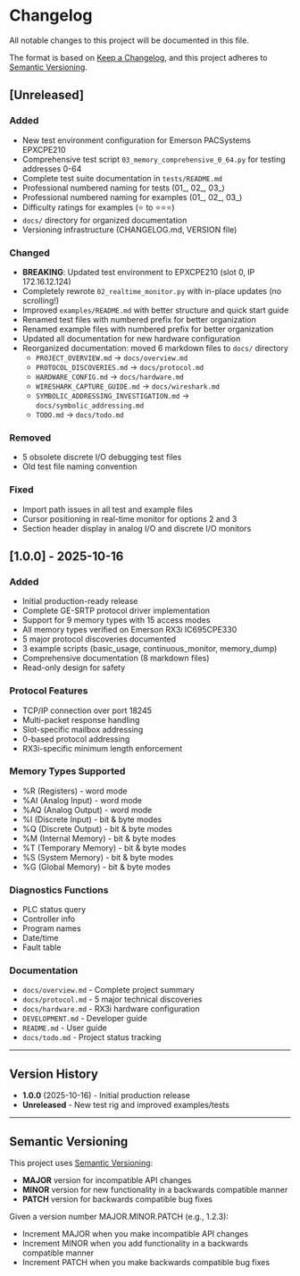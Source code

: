 # Changelog

All notable changes to this project will be documented in this file.

The format is based on [Keep a Changelog](https://keepachangelog.com/en/1.0.0/),
and this project adheres to [Semantic Versioning](https://semver.org/spec/v2.0.0.html).

## [Unreleased]

### Added
- New test environment configuration for Emerson PACSystems EPXCPE210
- Comprehensive test script `03_memory_comprehensive_0_64.py` for testing addresses 0-64
- Complete test suite documentation in `tests/README.md`
- Professional numbered naming for tests (01_, 02_, 03_)
- Professional numbered naming for examples (01_, 02_, 03_)
- Difficulty ratings for examples (⭐ to ⭐⭐⭐)
- `docs/` directory for organized documentation
- Versioning infrastructure (CHANGELOG.md, VERSION file)

### Changed
- **BREAKING**: Updated test environment to EPXCPE210 (slot 0, IP 172.16.12.124)
- Completely rewrote `02_realtime_monitor.py` with in-place updates (no scrolling!)
- Improved `examples/README.md` with better structure and quick start guide
- Renamed test files with numbered prefix for better organization
- Renamed example files with numbered prefix for better organization
- Updated all documentation for new hardware configuration
- Reorganized documentation: moved 6 markdown files to `docs/` directory
  - `PROJECT_OVERVIEW.md` → `docs/overview.md`
  - `PROTOCOL_DISCOVERIES.md` → `docs/protocol.md`
  - `HARDWARE_CONFIG.md` → `docs/hardware.md`
  - `WIRESHARK_CAPTURE_GUIDE.md` → `docs/wireshark.md`
  - `SYMBOLIC_ADDRESSING_INVESTIGATION.md` → `docs/symbolic_addressing.md`
  - `TODO.md` → `docs/todo.md`

### Removed
- 5 obsolete discrete I/O debugging test files
- Old test file naming convention

### Fixed
- Import path issues in all test and example files
- Cursor positioning in real-time monitor for options 2 and 3
- Section header display in analog I/O and discrete I/O monitors

## [1.0.0] - 2025-10-16

### Added
- Initial production-ready release
- Complete GE-SRTP protocol driver implementation
- Support for 9 memory types with 15 access modes
- All memory types verified on Emerson RX3i IC695CPE330
- 5 major protocol discoveries documented
- 3 example scripts (basic_usage, continuous_monitor, memory_dump)
- Comprehensive documentation (8 markdown files)
- Read-only design for safety

### Protocol Features
- TCP/IP connection over port 18245
- Multi-packet response handling
- Slot-specific mailbox addressing
- 0-based protocol addressing
- RX3i-specific minimum length enforcement

### Memory Types Supported
- %R (Registers) - word mode
- %AI (Analog Input) - word mode
- %AQ (Analog Output) - word mode
- %I (Discrete Input) - bit & byte modes
- %Q (Discrete Output) - bit & byte modes
- %M (Internal Memory) - bit & byte modes
- %T (Temporary Memory) - bit & byte modes
- %S (System Memory) - bit & byte modes
- %G (Global Memory) - bit & byte modes

### Diagnostics Functions
- PLC status query
- Controller info
- Program names
- Date/time
- Fault table

### Documentation
- `docs/overview.md` - Complete project summary
- `docs/protocol.md` - 5 major technical discoveries
- `docs/hardware.md` - RX3i hardware configuration
- `DEVELOPMENT.md` - Developer guide
- `README.md` - User guide
- `docs/todo.md` - Project status tracking

---

## Version History

- **1.0.0** (2025-10-16) - Initial production release
- **Unreleased** - New test rig and improved examples/tests

---

## Semantic Versioning

This project uses [Semantic Versioning](https://semver.org/):
- **MAJOR** version for incompatible API changes
- **MINOR** version for new functionality in a backwards compatible manner
- **PATCH** version for backwards compatible bug fixes

Given a version number MAJOR.MINOR.PATCH (e.g., 1.2.3):
- Increment MAJOR when you make incompatible API changes
- Increment MINOR when you add functionality in a backwards compatible manner
- Increment PATCH when you make backwards compatible bug fixes
